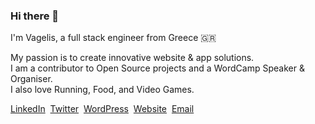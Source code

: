 ### Hi there 👋

I'm Vagelis, a full stack engineer from Greece :greece: &nbsp;

My passion is to create innovative website & app solutions.  
I am a contributor to Open Source projects and a WordCamp Speaker & Organiser.  
I also love Running, Food, and Video Games. 


[LinkedIn](https://www.linkedin.com/in/vagelisp/)&nbsp; [Twitter](https://twitter.com/vagpapdev)&nbsp; [WordPress](https://profiles.wordpress.org/eboxnet/)&nbsp; [Website](https://vagelis.dev)&nbsp; [Email](mailto:hello@vagelis.dev)

